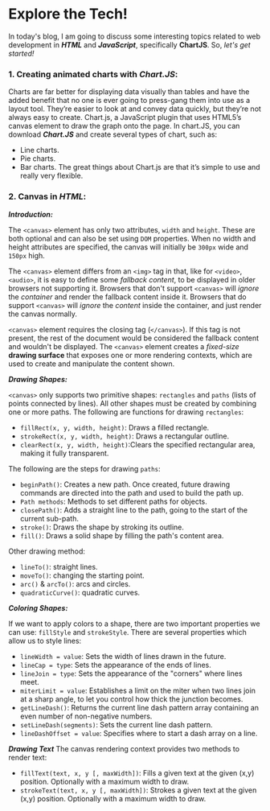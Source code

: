 # Explore the Tech!

In today's blog, I am going to discuss some interesting topics related to web development in ***HTML*** and ***JavaScript***, specifically **ChartJS**. So, _let's get started!_


### 1. Creating animated charts with _Chart.JS_:
Charts are far better for displaying data visually than tables and have the added benefit that no one is ever going to press-gang them into use as a layout tool. They’re easier to look at and convey data quickly, but they’re not always easy to create. Chart.js, a JavaScript plugin that uses HTML5’s canvas element to draw the graph onto the page. 
In chart.JS, you can download ***Chart.JS*** and create several types of chart, such as:
* Line charts.
* Pie charts.
* Bar charts.
The great things about Chart.js are that it’s simple to use and really very flexible.


### 2. Canvas in _HTML_:
***Introduction:***

 The `<canvas>` element has only two attributes, `width` and `height`. These are both optional and can also be set using `DOM` properties. When no width and height attributes are specified, the canvas will initially be `300px` wide and `150px` high. 
 
 The `<canvas>` element differs from an `<img>` tag in that, like for `<video>`, `<audio>`, it is easy to define some _fallback content_, to be displayed in older browsers not supporting it. Browsers that don't support `<canvas>` will _ignore_ the _container_ and render the fallback content inside it. Browsers that do support `<canvas>` will _ignore_ the _content_ inside the container, and just render the canvas normally.
 
`<canvas>` element requires the closing tag (`</canvas>`). If this tag is not present, the rest of the document would be considered the fallback content and wouldn't be displayed.
The `<canvas>` element creates a _fixed-size_ **drawing surface** that exposes one or more rendering contexts, which are used to create and manipulate the content shown.

***Drawing Shapes:***

`<canvas>` only supports two primitive shapes: `rectangles` and `paths` (lists of points connected by lines). All other shapes must be created by combining one or more paths. The following are functions for drawing `rectangles`:
* `fillRect(x, y, width, height)`: Draws a filled rectangle.
* `strokeRect(x, y, width, height)`: Draws a rectangular outline.
* `clearRect(x, y, width, height)`:Clears the specified rectangular area, making it fully transparent.

The following are the steps for drawing `paths`:
* `beginPath()`: Creates a new path. Once created, future drawing commands are directed into the path and used to build the path up.
* `Path methods`: Methods to set different paths for objects.
* `closePath()`: Adds a straight line to the path, going to the start of the current sub-path.
* `stroke()`: Draws the shape by stroking its outline.
* `fill()`: Draws a solid shape by filling the path's content area.

Other drawing method:
* `lineTo()`: straight lines.
* `moveTo()`: changing the starting point.
* `arc()` & `arcTo()`: arcs and circles.
* `quadraticCurve()`: quadratic curves.

***Coloring Shapes:***

If we want to apply colors to a shape, there are two important properties we can use: `fillStyle` and `strokeStyle`.
There are several properties which allow us to style lines:
* `lineWidth = value`: Sets the width of lines drawn in the future.
* `lineCap = type`: Sets the appearance of the ends of lines.
* `lineJoin = type`: Sets the appearance of the "corners" where lines meet.
* `miterLimit = value`: Establishes a limit on the miter when two lines join at a sharp angle, to let you control how thick the junction becomes.
* `getLineDash()`: Returns the current line dash pattern array containing an even number of non-negative numbers.
* `setLineDash(segments)`: Sets the current line dash pattern.
* `lineDashOffset = value`: Specifies where to start a dash array on a line.

***Drawing Text***
The canvas rendering context provides two methods to render text:
* `fillText(text, x, y [, maxWidth])`: Fills a given text at the given (x,y) position. Optionally with a maximum width to draw.
* `strokeText(text, x, y [, maxWidth])`: Strokes a given text at the given (x,y) position. Optionally with a maximum width to draw.
